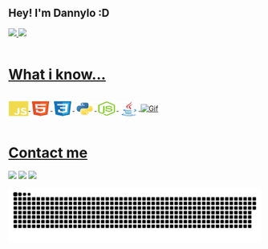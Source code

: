 ## Hey! I'm Dannylo :D
 <div>
  <a href="https://github.com/krDannylo">
  <img height="180em" src="https://github-readme-stats.vercel.app/api?username=krDannylo&show_icons=true&theme=chartreuse-dark&include_all_commits=true&count_private=true"/>
  <img height="180em" src="https://github-readme-stats.vercel.app/api/top-langs/?username=krDannylo&layout=compact&langs_count=16&theme=chartreuse-dark"/>
</div><br>
 
 # What i know...
<div style="display: inline_block"><br>
  <img align="center" alt="Js" height="30" width="40" src="https://raw.githubusercontent.com/devicons/devicon/master/icons/javascript/javascript-plain.svg">
  <img align="center" alt="HTML" height="30" width="40" src="https://raw.githubusercontent.com/devicons/devicon/master/icons/html5/html5-original.svg">
  <img align="center" alt="-CSS" height="30" width="40" src="https://raw.githubusercontent.com/devicons/devicon/master/icons/css3/css3-original.svg">
  <img align="center" alt="Python" height="30" width="40" src="https://raw.githubusercontent.com/devicons/devicon/master/icons/python/python-original.svg">
  <img align="center" alt="NodeJS" height="30" width="40" src="https://github.com/devicons/devicon/blob/master/icons/nodejs/nodejs-original.svg">
  <img align="center" alt="Java" height="30" width="40" src="https://github.com/devicons/devicon/blob/master/icons/java/java-original.svg">
  <img align="center"  alt="Gif" height="30" width="40" src="https://media1.tenor.com/images/230bb0baf2e25839c8ac90591b14560e/tenor.gif?itemid=19236058">
</div><br>
  
 # Contact me 
<div>  
  <a href="https://www.instagram.com/krdannylo" target="_blank"><img src="https://img.shields.io/badge/-Instagram-%23E4405F?style=for-the-badge&logo=instagram&logoColor=white" target="_blank"></a>
  <a href="https://www.linkedin.com/in/krdannylo/" target="_blank"><img src="https://img.shields.io/badge/-LinkedIn-%230077B5?style=for-the-badge&logo=linkedin&logoColor=white" target="_blank"></a>
 <a href = "mailto:krdannylo.new@gmail.com"><img src="https://img.shields.io/badge/-Gmail-%23333?style=for-the-badge&logo=gmail&logoColor=white" target="_blank"></a>
 
  ![Snake animation](https://github.com/krDannylo/krDannylo/blob/output/github-contribution-grid-snake.svg)
 
</div>
